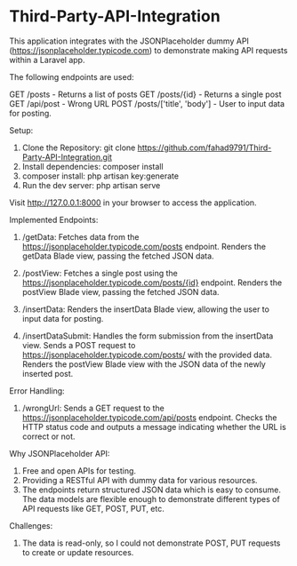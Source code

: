 # Third-Party-API-Integration

This application integrates with the JSONPlaceholder dummy API (https://jsonplaceholder.typicode.com) to demonstrate making API requests within a Laravel app.

The following endpoints are used:

GET /posts - Returns a list of posts
GET /posts/{id} - Returns a single post
GET /api/post - Wrong URL
POST /posts/['title', 'body'] - User to input data for posting.

Setup:

1. Clone the Repository: git clone https://github.com/fahad9791/Third-Party-API-Integration.git
2. Install dependencies: composer install
3. composer install: php artisan key:generate
4. Run the dev server: php artisan serve

Visit http://127.0.0.1:8000 in your browser to access the application.

Implemented Endpoints:

1. /getData:
Fetches data from the https://jsonplaceholder.typicode.com/posts endpoint.
Renders the getData Blade view, passing the fetched JSON data.

2. /postView:
Fetches a single post using the https://jsonplaceholder.typicode.com/posts/{id} endpoint.
Renders the postView Blade view, passing the fetched JSON data.

3. /insertData:
Renders the insertData Blade view, allowing the user to input data for posting.

4. /insertDataSubmit:
Handles the form submission from the insertData view.
Sends a POST request to https://jsonplaceholder.typicode.com/posts/ with the provided data.
Renders the postView Blade view with the JSON data of the newly inserted post.

Error Handling:

1. /wrongUrl:
Sends a GET request to the https://jsonplaceholder.typicode.com/api/posts endpoint.
Checks the HTTP status code and outputs a message indicating whether the URL is correct or not.



Why JSONPlaceholder API:
1. Free and open APIs for testing.
2. Providing a RESTful API with dummy data for various resources.
3. The endpoints return structured JSON data which is easy to consume.
The data models are flexible enough to demonstrate different types of API requests like GET, POST, PUT, etc.

Challenges:

1. The data is read-only, so I could not demonstrate POST, PUT requests to create or update resources.

